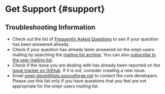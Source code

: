 # Get Support {#support}

## Troubleshooting Information

- Check out the list of [Frequently Asked Questions](FAQ.html) to see if your question has been answered already.
- Check if your question has already been answered on the ompl-users mailing by searching the [mailing list archive](https://sourceforge.net/p/ompl/mailman/ompl-users/). You can also [subscribe to the user mailing list](https://lists.sourceforge.net/lists/listinfo/ompl-users).
- Check if the issue you are dealing with has already been reported on the [issue tracker on GitHub](https://github.com/ompl/ompl/issues?utf8=✓&q=is%3Aissue). If it is not, consider creating a new issue.
- Email ompl-devel@lists.sourceforge.net to contact the core developers. Please use this list only if you have questions that you feel are not appropriate for the ompl-users mailing list.
